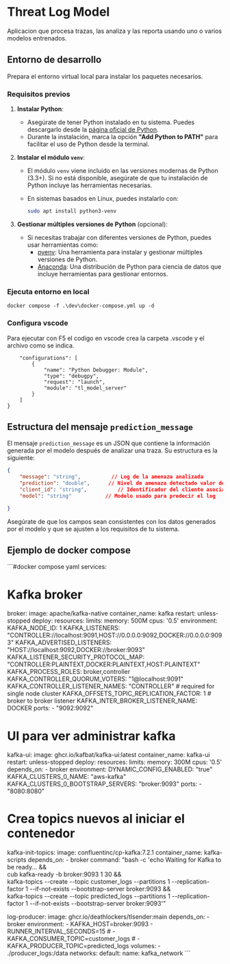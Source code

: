 # Threat Log Model

Aplicacion que procesa trazas, las analiza y las reporta usando uno o varios modelos entrenados.

## Entorno de desarrollo

Prepara el entorno virtual local para instalar los paquetes necesarios.

### Requisitos previos

1. **Instalar Python**:
   - Asegúrate de tener Python instalado en tu sistema. Puedes descargarlo desde la [página oficial de Python](https://www.python.org/downloads/).
   - Durante la instalación, marca la opción **"Add Python to PATH"** para facilitar el uso de Python desde la terminal.

2. **Instalar el módulo `venv`**:
   - El módulo `venv` viene incluido en las versiones modernas de Python (3.3+). Si no está disponible, asegúrate de que tu instalación de Python incluye las herramientas necesarias.
   - En sistemas basados en Linux, puedes instalarlo con:

     ```bash
     sudo apt install python3-venv
     ```

3. **Gestionar múltiples versiones de Python** (opcional):
   - Si necesitas trabajar con diferentes versiones de Python, puedes usar herramientas como:
     - [pyenv](https://github.com/pyenv/pyenv): Una herramienta para instalar y gestionar múltiples versiones de Python.
     - [Anaconda](https://www.anaconda.com/): Una distribución de Python para ciencia de datos que incluye herramientas para gestionar entornos.

### Ejecuta entorno en local

```docker compose -f .\dev\docker-compose.yml up -d```

### Configura vscode

Para ejecutar con F5 el codigo en vscode crea la carpeta .vscode y el archivo como se indica.

```{
    "configurations": [
        {
            "name": "Python Debugger: Module",
            "type": "debugpy",
            "request": "launch",
            "module": "tl_model_server"
        }
    ]
}
```

## Estructura del mensaje `prediction_message`

El mensaje `prediction_message` es un JSON que contiene la información generada por el modelo después de analizar una traza. Su estructura es la siguiente:

```json
{
    "message": "string",          // Log de la amenaza analizada
    "prediction": "double",      // Nivel de amenaza detectado valor de 0 a 1
    "client_id": "string",          // Identificador del cliente asociado al mensaje
    "model": "string"           // Modelo usado para predecir el log

}
```

Asegúrate de que los campos sean consistentes con los datos generados por el modelo y que se ajusten a los requisitos de tu sistema.

## Ejemplo de docker compose 
´´´#docker compose yaml
services:
  # Kafka broker
  broker:
    image: apache/kafka-native
    container_name: kafka
    restart: unless-stopped
    deploy:
      resources:
        limits:
          memory: 500M
          cpus: '0.5'
    environment:
      KAFKA_NODE_ID: 1
      KAFKA_LISTENERS: "CONTROLLER://localhost:9091,HOST://0.0.0.0:9092,DOCKER://0.0.0.0:9093"
      KAFKA_ADVERTISED_LISTENERS: "HOST://localhost:9092,DOCKER://broker:9093"
      KAFKA_LISTENER_SECURITY_PROTOCOL_MAP: "CONTROLLER:PLAINTEXT,DOCKER:PLAINTEXT,HOST:PLAINTEXT"
      KAFKA_PROCESS_ROLES: broker,controller
      KAFKA_CONTROLLER_QUORUM_VOTERS: "1@localhost:9091"
      KAFKA_CONTROLLER_LISTENER_NAMES: "CONTROLLER"
      # required for single node cluster
      KAFKA_OFFSETS_TOPIC_REPLICATION_FACTOR: 1
      # broker to broker listener
      KAFKA_INTER_BROKER_LISTENER_NAME: DOCKER
    ports: 
    - "9092:9092"
    
  # UI para ver administrar kafka
  kafka-ui:
    image: ghcr.io/kafbat/kafka-ui:latest
    container_name: kafka-ui
    restart: unless-stopped
    deploy:
      resources:
        limits:
          memory: 300M
          cpus: '0.5'
    depends_on: 
    - broker
    environment:
      DYNAMIC_CONFIG_ENABLED: "true"
      KAFKA_CLUSTERS_0_NAME: "aws-kafka"
      KAFKA_CLUSTERS_0_BOOTSTRAP_SERVERS: "broker:9093"
    ports: 
    - "8080:8080"

  # Crea topics nuevos al iniciar el contenedor
  kafka-init-topics:
    image: confluentinc/cp-kafka:7.2.1
    container_name: kafka-scripts
    depends_on:
      - broker
    command: "bash -c 'echo Waiting for Kafka to be ready... && \
               cub kafka-ready -b broker:9093 1 30 && \
               kafka-topics --create --topic customer_logs --partitions 1 --replication-factor 1 --if-not-exists --bootstrap-server broker:9093 && \
               kafka-topics --create --topic predicted_logs --partitions 1 --replication-factor 1 --if-not-exists --bootstrap-server broker:9093'"

  log-producer:
    image: ghcr.io/deathlockers/tlsender:main
    depends_on:
    - broker
    environment:
    - KAFKA_HOST=broker:9093
    - RUNNER_INTERVAL_SECONDS=15
    # - KAFKA_CONSUMER_TOPIC=customer_logs
    # - KAFKA_PRODUCER_TOPIC=predicted_logs
    volumes:
    - ./producer_logs:/data
networks:
  default:
    name: kafka_network
´´´